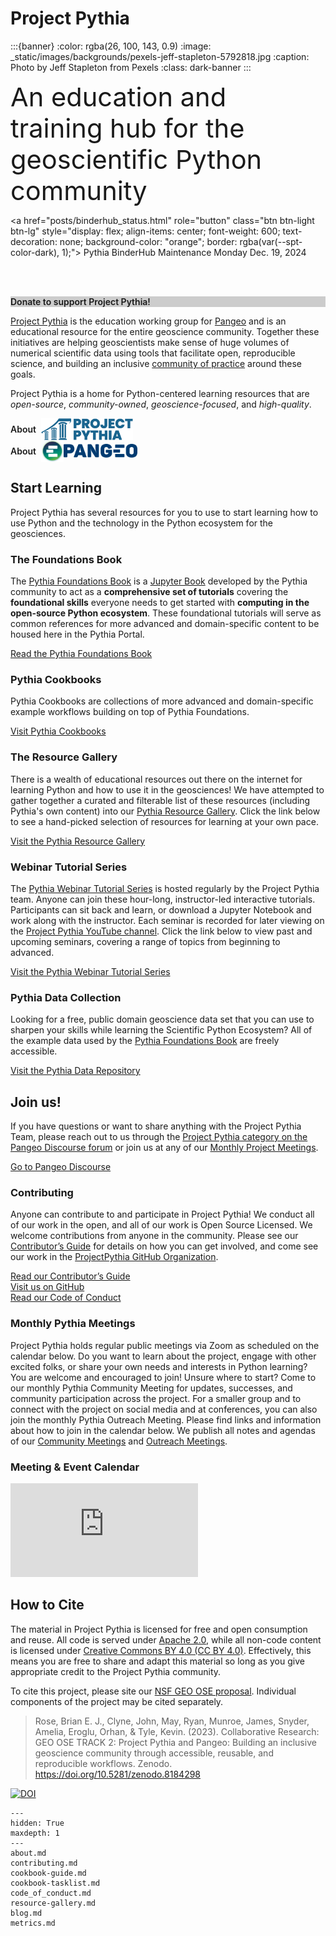 # Project Pythia

:::{banner}
:color: rgba(26, 100, 143, 0.9)
:image: _static/images/backgrounds/pexels-jeff-stapleton-5792818.jpg
:caption: Photo by Jeff Stapleton from Pexels
:class: dark-banner
:::

<span style="font-size: 2.6rem;">An education and training hub for the geoscientific Python community</span>

<a href="posts/binderhub_status.html" role="button" class="btn btn-light btn-lg" style="display: flex; align-items: center; font-weight: 600; text-decoration: none; background-color: "orange"; border: rgba(var(--spt-color-dark), 1);">
         Pythia BinderHub Maintenance Monday Dec. 19, 2024
 </a>

<br><br>

<a href="posts/fundraiser.html" role="button" class="btn btn-light btn-lg" style="display: flex; align-items: center; font-weight: 600; text-decoration: none; background-color: #ccc; border: rgba(var(--spt-color-dark), 1);">
         Donate to support Project Pythia!
 </a>

[Project Pythia](about) is the education working group for [Pangeo](https://pangeo.io)
and is an educational resource for the entire geoscience community.
Together these initiatives are helping geoscientists make sense of huge volumes of
numerical scientific data using tools that facilitate open, reproducible science,
and building an inclusive [community of practice](https://en.wikipedia.org/wiki/Community_of_practice)
around these goals.

Project Pythia is a home for Python-centered learning resources that are _open-source_,
_community-owned_, _geoscience-focused_, and _high-quality_.

<span class="d-flex justify-content-center py-4">
    <a href="about.html" role="button" class="btn btn-light btn-lg" style="display: flex; align-items: center; font-weight: 600; text-decoration: none;">
        About <img src="./_static/images/logos/pythia_logo-blue-rtext.svg" alt="Project Pythia" height="35px" style="margin-left: 0.5rem;">
    </a>
    <div class="horizontalgap" style="width:70px"></div>
    <a href="https://pangeo.io/about" role="button" class="btn btn-light btn-lg" style="display: flex; align-items: center; font-weight: 600; text-decoration: none;">
        About <img src="https://raw.githubusercontent.com/pangeo-data/pangeo/master/docs/_static/small_e_logo_cropped.png" alt="Pangeo logo" height="35px" style="margin-left: 0.5rem;">
        <img src="https://raw.githubusercontent.com/pangeo-data/pangeo/master/docs/_static/pangeo_simple_logo.svg" alt="Pangeo" height="22px">
    </a>
</span>


## Start Learning

Project Pythia has several resources for you to use to start learning how to use Python
and the technology in the Python ecosystem for the geosciences.

### The Foundations Book

The [Pythia Foundations Book](https://foundations.projectpythia.org) is a
[Jupyter Book](https://jupyterbook.org/) developed by the Pythia community to
act as a **comprehensive set of tutorials** covering the **foundational skills**
everyone needs to get started with **computing in the open-source Python ecosystem**.
These foundational tutorials will serve as common references for more advanced and
domain-specific content to be housed here in the Pythia Portal.

<span class="d-flex justify-content-center pt-1 pb-3">
    <a href="https://foundations.projectpythia.org" role="button" class="btn btn-primary btn-lg">
        Read the Pythia Foundations Book
    </a>
</span>

### Pythia Cookbooks

Pythia Cookbooks are collections of more advanced and domain-specific example workflows building on top of Pythia Foundations.

<span class="d-flex justify-content-center pt-1 pb-3">
    <a href="https://cookbooks.projectpythia.org" role="button" class="btn btn-primary btn-lg">
        Visit Pythia Cookbooks
    </a>
</span>

### The Resource Gallery

There is a wealth of educational resources out there on the internet for learning
Python and how to use it in the geosciences! We have attempted to gather together
a curated and filterable list of these resources (including Pythia's own content)
into our [Pythia Resource Gallery](/resource-gallery).
Click the link below to see a hand-picked selection of resources for learning at
your own pace.

<span class="d-flex justify-content-center pt-1 pb-3">
    <a href="/resource-gallery.html" role="button" class="btn btn-primary btn-lg">
        Visit the Pythia Resource Gallery
    </a>
</span>

### Webinar Tutorial Series

The [Pythia Webinar Tutorial Series](https://ncar-xdev.github.io/status/tutorials.html) is hosted regularly by the Project Pythia team. Anyone can join
these hour-long, instructor-led interactive tutorials. Participants can
sit back and learn, or download a Jupyter Notebook and work along with
the instructor. Each seminar is recorded for later viewing on the
[Project Pythia YouTube channel](https://www.youtube.com/channel/UCoZPBqJal5uKpO8ZiwzavCw).
Click the link below to view past and upcoming seminars, covering a range of
topics from beginning to advanced.

<span class="d-flex justify-content-center pt-1 pb-3">
    <a href="https://ncar-xdev.github.io/status/tutorials.html" role="button" class="btn btn-primary btn-lg">
        Visit the Pythia Webinar Tutorial Series
    </a>
</span>

### Pythia Data Collection

Looking for a free, public domain geoscience data set that you can use to
sharpen your skills while learning the Scientific Python Ecosystem? All of
the example data used by the [Pythia Foundations Book](https://foundations.projectpythia.org) are freely accessible.

<span class="d-flex justify-content-center pt-1 pb-3">
    <a href="https://github.com/ProjectPythia/pythia-datasets" role="button" class="btn btn-primary btn-lg">
        Visit the Pythia Data Repository
    </a>
</span>

<!--
<a href="/gallery.html">
<div id="galleryCarousel" class="carousel carousel-dark slide py-4" data-bs-ride="carousel">
    <div class="carousel-indicators">
        <button type="button" data-bs-target="#galleryCarousel" data-bs-slide-to="0" class="active" aria-current="true" aria-label="Slide 1"></button>
        <button type="button" data-bs-target="#galleryCarousel" data-bs-slide-to="1" aria-label="Slide 2"></button>
        <button type="button" data-bs-target="#galleryCarousel" data-bs-slide-to="2" aria-label="Slide 3"></button>
    </div>
    <div class="carousel-inner">
        <div class="carousel-item active">
            <img src="_static/images/pexels-brett-sayles-1431822.jpg" height="200" width="400" class="d-block w-100" alt="1"/>
            <div class="carousel-caption d-none d-md-block">
                <h5>Slide 1</h5>
                <p>This is Slide 1.</p>
            </div>
        </div>
        <div class="carousel-item">
            <img src="_static/images/pexels-pixabay-209831.jpg" height="200" width="400"  class="d-block w-100" alt="2"/>
            <div class="carousel-caption d-none d-md-block">
                <h5>Slide 2</h5>
                <p>This is Slide 2.</p>
            </div>
        </div>
        <div class="carousel-item">
            <img src="_static/images/pexels-pixabay-531756.jpg" height="200" width="400"  class="d-block w-100" alt="3"/>
            <div class="carousel-caption d-none d-md-block">
                <h5>Slide 3</h5>
                <p>This is Slide 3.</p>
            </div>
        </div>
    </div>
    <button class="carousel-control-prev" type="button" data-bs-target="#galleryCarousel" data-bs-slide="prev">
        <span class="carousel-control-prev-icon" aria-hidden="true"></span>
        <span class="visually-hidden">Previous</span>
    </button>
    <button class="carousel-control-next" type="button" data-bs-target="#galleryCarousel" data-bs-slide="next">
        <span class="carousel-control-next-icon" aria-hidden="true"></span>
        <span class="visually-hidden">Next</span>
    </button>
</div>
</a>
-->

## Join us!

If you have questions or want to share anything with the Project
Pythia Team, please reach out to us through the [Project Pythia
category on the Pangeo Discourse forum](https://discourse.pangeo.io/c/education/project-pythia/)
or join us at any of our [Monthly Project Meetings](#monthly-pythia-meetings).

<span class="d-flex justify-content-center pt-1 pb-4">
    <a href="https://discourse.pangeo.io/c/education/project-pythia/" role="button" class="btn btn-primary btn-lg">
        Go to Pangeo Discourse
    </a>
</span>

### Contributing

Anyone can contribute to and participate in Project Pythia!
We conduct all of our work in the open, and all of our work is Open Source Licensed.
We welcome contributions from anyone in the community.
Please see our [Contributor’s Guide](/contributing)
for details on how you can get involved, and come see our work in the
[ProjectPythia GitHub Organization](https://github.com/ProjectPythia).

<div class="container">
<div class="row">
<div class="col-12 col-md m-2">
<a class="btn btn-primary btn-lg w-100" href="/contributing.html" role="button">Read our Contributor’s Guide</a>
</div>
<div class="col-12 col-md-3 m-2">
<a class="btn btn-primary btn-lg w-100" href="https://github.com/ProjectPythia" role="button">Visit us on GitHub</a>
</div>
<div class="col-12 col-md-4 m-2">
<a class="btn btn-primary btn-lg w-100" href="/code_of_conduct.html" role="button">Read our Code of Conduct</a>
</div>
</div>
</div>

### Monthly Pythia Meetings

Project Pythia holds regular public meetings via Zoom as scheduled on the calendar below.
Do you want to learn about the project, engage with other excited folks, or share your own needs and interests in Python learning?
You are welcome and encouraged to join! Unsure where to start?
Come to our monthly Pythia Community Meeting for updates, successes, and community participation across the project.
For a smaller group and to connect with the project on social media and at conferences, you can also join the monthly Pythia Outreach Meeting.
Please find links and information about how to join in the calendar below.
We publish all notes and agendas of our
[Community Meetings](https://docs.google.com/document/d/e/2PACX-1vQWQrgHs_G5XyNH5GTFYydH_woUZcyZibdxPUWLpqFUYs20WM93kdx5onwOaizC_3-tfnbreMNQbYAp/pub)
and [Outreach Meetings](https://docs.google.com/document/d/e/2PACX-1vQBAt5B24wig2eh-hxHzgJiXjKCpSeGKsw3PFizZjwH7ka71dagipKwCwQvmE-obmSOfR4Psj2lgbvU/pub).

### Meeting & Event Calendar

<div class="iframe-4x3">
    <iframe src="https://calendar.google.com/calendar/embed?src=c_4qpvf316afd9mv0ci7d2uiafog%40group.calendar.google.com" frameborder="0" scrolling="no"></iframe>
</div>

## How to Cite

The material in Project Pythia is licensed for free and open consumption and reuse. All code is served under [Apache 2.0](https://www.apache.org/licenses/LICENSE-2.0), while all non-code content is licensed under [Creative Commons BY 4.0 (CC BY 4.0)](https://creativecommons.org/licenses/by/4.0/). Effectively, this means you are free to share and adapt this material so long as you give appropriate credit to the Project Pythia community.

To cite this project, please site our [NSF GEO OSE proposal](https://zenodo.org/record/8184298). Individual components of the project may be cited separately.

> Rose, Brian E. J., Clyne, John, May, Ryan, Munroe, James, Snyder, Amelia, Eroglu, Orhan, & Tyle, Kevin. (2023). Collaborative Research: GEO OSE TRACK 2: Project Pythia and            Pangeo: Building an inclusive geoscience community through accessible, reusable, and reproducible workflows. Zenodo. https://doi.org/10.5281/zenodo.8184298

[![DOI](https://zenodo.org/badge/DOI/10.5281/zenodo.8184298.svg)](https://doi.org/10.5281/zenodo.8184298)


```{toctree}
---
hidden: True
maxdepth: 1
---
about.md
contributing.md
cookbook-guide.md
cookbook-tasklist.md
code_of_conduct.md
resource-gallery.md
blog.md
metrics.md
```
